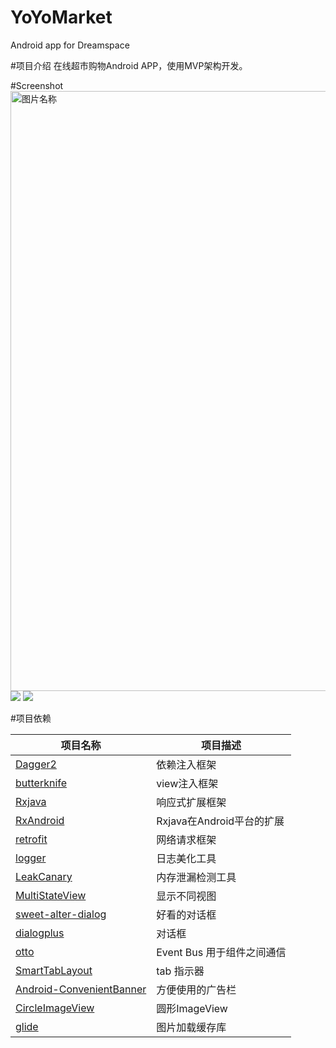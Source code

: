 # YoYoMarket
Android app for Dreamspace

#项目介绍
在线超市购物Android APP，使用MVP架构开发。

#Screenshot
<img src="http://i4.tietuku.com/0ccb179a9639662f.jpg" width = "540" height = "960" alt="图片名称" align=center />
![](http://i4.tietuku.com/0ccb179a9639662f.jpg)
![](http://i4.tietuku.com/f474e03e257323bf.jpg)

#项目依赖
</br>

项目名称|项目描述
-------|-------
[Dagger2][1]|依赖注入框架
[butterknife][2]|view注入框架
[Rxjava][3]|响应式扩展框架
[RxAndroid][4]|Rxjava在Android平台的扩展
[retrofit][5]|网络请求框架
[logger][6]|日志美化工具
[LeakCanary][7]|内存泄漏检测工具
[MultiStateView][8]|显示不同视图
[sweet-alter-dialog][9]|好看的对话框
[dialogplus][10]|对话框
[otto][11]|Event Bus 用于组件之间通信
[SmartTabLayout][12]|tab 指示器
[Android-ConvenientBanner][13]|方便使用的广告栏
[CircleImageView][14]|圆形ImageView
[glide][15]|图片加载缓存库

[1]:https://github.com/google/dagger
[2]:https://github.com/JakeWharton/butterknife
[3]:https://github.com/ReactiveX/RxJava
[4]:https://github.com/ReactiveX/RxAndroid
[5]:https://github.com/square/retrofit
[6]:https://github.com/orhanobut/logger
[7]:https://github.com/square/leakcanary
[8]:https://github.com/Kennyc1012/MultiStateView
[9]:https://github.com/pedant/sweet-alert-dialog
[10]:https://github.com/orhanobut/dialogplus
[11]:https://github.com/square/otto
[12]:https://github.com/ogaclejapan/SmartTabLayout
[13]:https://github.com/saiwu-bigkoo/Android-ConvenientBanner
[14]:https://github.com/hdodenhof/CircleImageView
[15]:https://github.com/bumptech/glide
